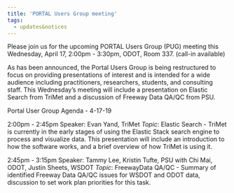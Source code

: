 ```yaml
---
title: 'PORTAL Users Group meeting'
tags:
  - updates&notices
---
```

Please join us for the upcoming PORTAL Users Group (PUG) meeting this Wednesday, April 17, 2:00pm - 3:30pm, ODOT, Room 337. (call-in available)

As has been announced, the Portal Users Group is being restructured to focus on providing presentations of interest and is intended for a wide audience including practitioners, researchers, students, and consulting staff. This Wednesday’s meeting will include a presentation on Elastic Search from TriMet and a discussion of Freeway Data QA/QC from PSU.

Portal User Group Agenda - 4-17-19

2:00pm - 2:45pm
Speaker: Evan Yand, TriMet
_Topic_: Elastic Search - TriMet is currently in the early stages of using the Elastic Stack search engine to process and visualize data. This presentation will include an introduction to how the software works, and a brief overview of how TriMet is using it.

2:45pm - 3:15pm
Speaker: Tammy Lee, Kristin Tufte, PSU with Chi Mai, ODOT, Justin Sheets, WSDOT
_Topic_: FreewayData  QA/QC - Summary of identified Freeway Data QA/QC issues for WSDOT and ODOT data, discussion to set work plan priorities for this task.
